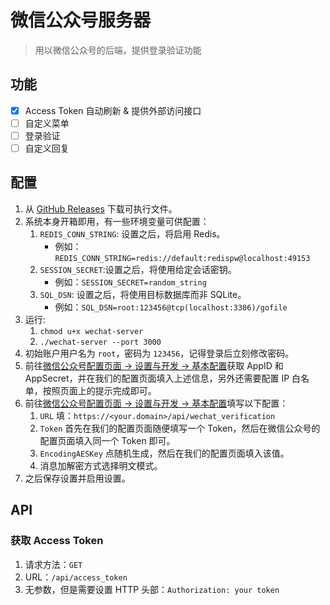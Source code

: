 # 微信公众号服务器
> 用以微信公众号的后端，提供登录验证功能

## 功能
+ [x] Access Token 自动刷新 & 提供外部访问接口
+ [ ] 自定义菜单
+ [ ] 登录验证
+ [ ] 自定义回复

## 配置
1. 从 [GitHub Releases](https://github.com/songquanpeng/wechat-server/releases/latest) 下载可执行文件。
2. 系统本身开箱即用，有一些环境变量可供配置：
   1. `REDIS_CONN_STRING`: 设置之后，将启用 Redis。
      + 例如：`REDIS_CONN_STRING=redis://default:redispw@localhost:49153`
   2. `SESSION_SECRET`:设置之后，将使用给定会话密钥。
      + 例如：`SESSION_SECRET=random_string`
   3. `SQL_DSN`: 设置之后，将使用目标数据库而非 SQLite。
      + 例如：`SQL_DSN=root:123456@tcp(localhost:3306)/gofile`
3. 运行: 
   1. `chmod u+x wechat-server`
   2. `./wechat-server --port 3000`
4. 初始账户用户名为 `root`，密码为 `123456`，记得登录后立刻修改密码。
5. 前往[微信公众号配置页面 -> 设置与开发 -> 基本配置](https://mp.weixin.qq.com/)获取 AppID 和 AppSecret，并在我们的配置页面填入上述信息，另外还需要配置 IP 白名单，按照页面上的提示完成即可。
6. 前往[微信公众号配置页面 -> 设置与开发 -> 基本配置](https://mp.weixin.qq.com/)填写以下配置：
   1. `URL` 填：`https://<your.domain>/api/wechat_verification`
   2. `Token` 首先在我们的配置页面随便填写一个 Token，然后在微信公众号的配置页面填入同一个 Token 即可。
   3. `EncodingAESKey` 点随机生成，然后在我们的配置页面填入该值。
   4. 消息加解密方式选择明文模式。
7. 之后保存设置并启用设置。

## API
### 获取 Access Token
1. 请求方法：`GET`
2. URL：`/api/access_token`
3. 无参数，但是需要设置 HTTP 头部：`Authorization: your token`
